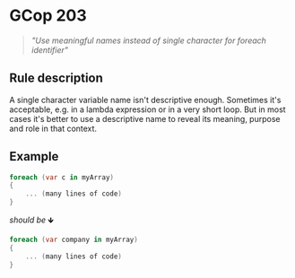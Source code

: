 ﻿# GCop 203

> *"Use meaningful names instead of single character for foreach identifier"*

## Rule description

A single character variable name isn't descriptive enough. Sometimes it's acceptable, e.g. in a lambda expression or in a very short loop. But in most cases it's better to use a descriptive name to reveal its meaning, purpose and role in that context.

## Example

```csharp
foreach (var c in myArray)
{
    ... (many lines of code)
}
```

*should be* 🡻

```csharp
foreach (var company in myArray)
{
    ... (many lines of code)
}
```